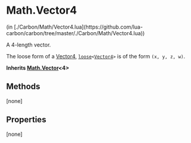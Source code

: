 <link href="../../style.css" rel="stylesheet" type="text/css"/>
<h1 class="class-title">Math.Vector4</h1>
<span class="file-link">(in [./Carbon/Math/Vector4.lua](https://github.com/lua-carbon/carbon/tree/master/./Carbon/Math/Vector4.lua))</span><br/>

A 4-length vector.

The loose form of a <a href="Classes/Math.Vector4">Vector4</a>, <code><a href="Types#loose">loose</a>&lt;<a href="Classes/Math.Vector4">Vector4</a>&gt;</code> is of the form <code>(x, y, z, w)</code>.

**Inherits <a href="Classes/Math.Vector">Math.Vector</a><4>**

## Methods
[none]

## Properties
[none]
